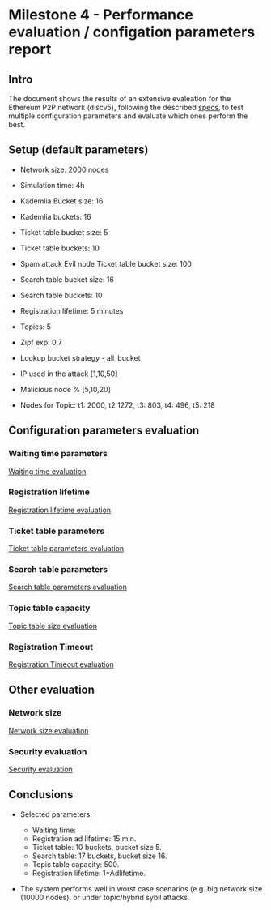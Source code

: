 # Milestone 4 - Performance evaluation / configation parameters report

## Intro
The document shows the results of an extensive evaleation for the Ethereum  P2P network (discv5), following the described [specs](https://github.com/datahop/p2p-service-discovery/blob/d67a7ccd2b4c2c6bec38f5987c99cb13ea074cdc/doc/specs.md), to test multiple configuration parameters and evaluate which ones perform the best. 

## Setup (default parameters)

* Network size: 2000 nodes
* Simulation time: 4h
* Kademlia Bucket size: 16
* Kademlia buckets: 16
* Ticket table bucket size: 5
* Ticket table buckets: 10
* Spam attack Evil node Ticket table bucket size: 100
* Search table bucket size: 16
* Search table buckets: 10
* Registration lifetime: 5 minutes
* Topics: 5
* Zipf exp: 0.7
* Lookup bucket strategy - all_bucket
* IP used in the attack [1,10,50]
* Malicious node % [5,10,20]

* Nodes for Topic: t1: 2000, t2 1272, t3: 803, t4: 496, t5: 218

## Configuration parameters evaluation

### Waiting time parameters

[Waiting time evaluation](reports/waiting_time.md)

### Registration lifetime

[Registration lifetime evaluation](reports/ad_lifetime.md)

### Ticket table parameters

[Ticket table parameters evaluation](reports/tickettable.md)

### Search table parameters

[Search table parameters evaluation](reports/searchtable.md)

### Topic table capacity

[Topic table size evaluation](reports/topictable.md)

### Registration Timeout

[Registration Timeout evaluation](reports/reg_timeout.md)

## Other evaluation

### Network size 

[Network size evaluation](reports/network_size.md)


### Security evaluation

[Security evaluation](reports/security_report.md)

## Conclusions

* Selected parameters:
  - Waiting time:
  - Registration ad lifetime: 15 min.
  - Ticket table: 10 buckets, bucket size 5.
  - Search table: 17 buckets, bucket size 16.
  - Topic table capacity: 500.
  - Registration lifetime: 1*Adlifetime.

* The system performs well in worst case scenarios (e.g. big network size (10000 nodes), or under topic/hybrid sybil attacks.
